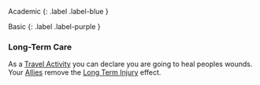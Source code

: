
Academic
{: .label .label-blue }

Basic
{: .label .label-purple }
### Long-Term Care
As a [Travel Activity](Game/Activities#Travel%20Activity) you can declare you are going to heal peoples wounds. Your [Allies](Game/Core/Terminology#Ally) remove the [Long Term Injury](Game/Core/Effects#Long%20Term%20Injury) effect.